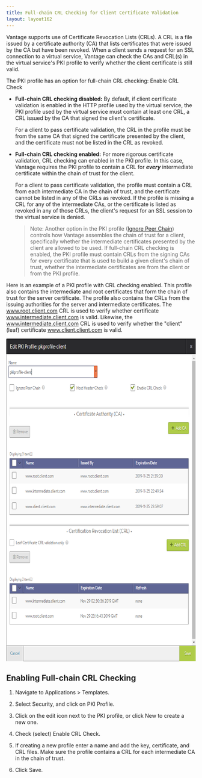 ```yaml
---
title: Full-chain CRL Checking for Client Certificate Validation
layout: layout162
---
```

Vantage supports use of Certificate Revocation Lists (CRLs). A CRL is a file issued by a certificate authority (CA) that lists certificates that were issued by the CA but have been revoked. When a client sends a request for an SSL connection to a virtual service, Vantage can check the CAs and CRL(s) in the virtual service's PKI profile to verify whether the client certificate is still valid.

The PKI profile has an option for full-chain CRL checking: Enable CRL Check

* **Full-chain CRL checking disabled:** By default, if client certificate validation is enabled in the HTTP profile used by the virtual service, the PKI profile used by the virtual service must contain at least one CRL, a CRL issued by the CA that signed the client's certificate.  
    
    For a client to pass certificate validation, the CRL in the profile must be from the same CA that signed the certificate presented by the client, and the certificate must not be listed in the CRL as revoked.
    
* **Full-chain CRL checking enabled:** For more rigorous certificate validation, CRL checking can enabled in the PKI profile. In this case, Vantage requires the PKI profile to contain a CRL for ***every*** intermediate certificate within the chain of trust for the client.  
    
    For a client to pass certificate validation, the profile must contain a CRL from each intermediate CA in the chain of trust, and the certificate cannot be listed in any of the CRLs as revoked. If the profile is missing a CRL for any of the intermediate CAs, or the certificate is listed as revoked in any of those CRLs, the client's request for an SSL session to the virtual service is denied.
    
    > Note: Another option in the PKI profile (<a href="/docs/16.2/configuration-guide/templates/security/">Ignore Peer Chain</a>) controls how Vantage assembles the chain of trust for a client, specifically whether the intermediate certificates presented by the client are allowed to be used. If full-chain CRL checking is enabled, the PKI profile must contain CRLs from the signing CAs for every certificate that is used to build a given client's chain of trust, whether the intermediate certificates are from the client or from the PKI profile.
 

Here is an example of a PKI profile with CRL checking enabled. This profile also contains the intermediate and root certificates that form the chain of trust for the server certificate. The profile also contains the CRLs from the issuing authorities for the server and intermediate certificates. The www.root.client.com CRL is used to verify whether certificate www.intermediate.client.com is valid. Likewise, the www.intermediate.client.com CRL is used to verify whether the "client" (leaf) certificate www.client.client.com is valid.

<a href="img/CRL2.png"><img src="img/CRL2.png" alt="CRL2" width="765" height="858" class="alignnone size-full wp-image-6306"></a>

## Enabling Full-chain CRL Checking

<ol> 
 <li> <p>Navigate to Applications &gt; Templates.</p> </li> 
 <li> <p>Select Security, and click on PKI Profile.</p> </li> 
 <li> <p>Click on the edit icon next to the PKI profile, or click New to create a new one.</p> </li> 
 <li> <p>Check (select) Enable CRL Check.</p> </li> 
 <li> <p>If creating a new profile enter a name and add the key, certificate, and CRL files. Make sure the profile contains a CRL for each intermediate CA in the chain of trust.</p> </li> 
 <li> <p>Click Save.</p> </li> 
</ol> 